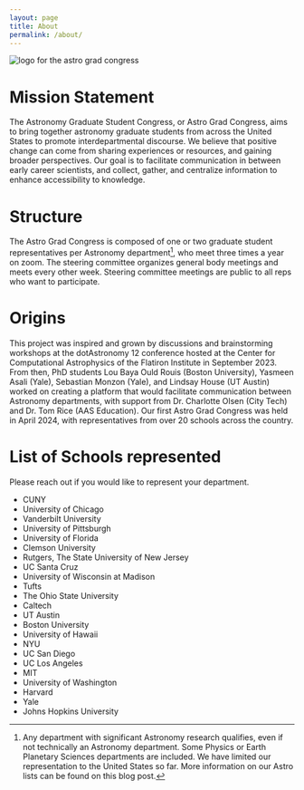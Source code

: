 ```yaml
---
layout: page
title: About
permalink: /about/
---
```


<img src="{{ '/images/agc_banner.png' | relative_url }}" alt="logo for the astro grad congress">

# Mission Statement

The Astronomy Graduate Student Congress, or Astro Grad Congress, aims to bring together astronomy graduate students from across the United States to promote interdepartmental discourse. We believe that positive change can come from sharing experiences or resources, and gaining broader perspectives. Our goal is to facilitate communication in between early career scientists, and collect, gather, and centralize information to enhance accessibility to knowledge.


# Structure

The Astro Grad Congress is composed of one or two graduate student representatives per Astronomy department[^1], who meet three times a year on zoom.
The steering committee organizes general body meetings and meets every other week. Steering committee meetings are public to all reps who want to participate.

[^1]: Any department with significant Astronomy research qualifies, even if not technically an Astronomy department. Some Physics or Earth Planetary Sciences departments are included. We have limited our representation to the United States so far. More information on our Astro lists can be found on this blog post.


# Origins

This project was inspired and grown by discussions and brainstorming workshops at the dotAstronomy 12 conference hosted at the Center for Computational Astrophysics of the Flatiron Institute in September 2023. 
From then, PhD students Lou Baya Ould Rouis (Boston University), Yasmeen Asali (Yale), Sebastian Monzon (Yale), and Lindsay House (UT Austin) worked on creating a platform that would facilitate communication between Astronomy departments, with support from Dr. Charlotte Olsen (City Tech) and Dr. Tom Rice (AAS Education).
Our first Astro Grad Congress was held in April 2024, with representatives from over 20 schools across the country.


# List of Schools represented
Please reach out if you would like to represent your department.

- CUNY
- University of Chicago
- Vanderbilt University
- University of Pittsburgh
- University of Florida
- Clemson University
- Rutgers, The State University of New Jersey
- UC Santa Cruz
- University of Wisconsin at Madison
- Tufts
- The Ohio State University
- Caltech
- UT Austin
- Boston University
- University of Hawaii
- NYU
- UC San Diego
- UC Los Angeles
- MIT
- University of Washington
- Harvard
- Yale
- Johns Hopkins University
